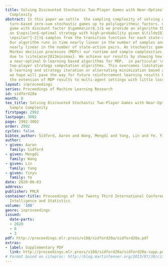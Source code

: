 ```yaml
---
title: Solving Discounted Stochastic Two-Player Games with Near-Optimal Time and Sample
  Complexity
abstract: In this paper we settle  the sampling complexity of solving discounted two-player
  turn-based zero-sum stochastic games up to polylogarithmic factors. Given a stochastic
  game with discount factor $\gamma\in(0,1)$ we provide an algorithm that computes
  an $\epsilon$-optimal strategy with high-probability given $\tilde{O}((1 - \gamma)^{-3}
  \epsilon^{-2})$ samples from the transition function for each state-action-pair.
  Our algorithm runs in time nearly linear in the number of samples and uses space
  nearly linear in the number of state-action pairs. As stochastic games generalize
  Markov decision processes (MDPs) our runtime and sample complexities are optimal
  due to \cite{azar2013minimax}. We achieve our results by showing how to generalize
  a near-optimal Q-learning based algorithms for MDP,  in particular \cite{sidford2018near},  to
  two-player strategy computation algorithms. This overcomes limitations of standard
  Q-learning and strategy iteration or alternating minimization based approaches and
  we hope will pave the way for future reinforcement learning results by facilitating
  the extension of MDP results to multi-agent settings with little loss.
layout: inproceedings
series: Proceedings of Machine Learning Research
id: sidford20a
month: 0
tex_title: Solving Discounted Stochastic Two-Player Games with Near-Optimal Time and
  Sample Complexity
firstpage: 2992
lastpage: 3002
page: 2992-3002
order: 2992
cycles: false
bibtex_author: Sidford, Aaron and Wang, Mengdi and Yang, Lin and Ye, Yinyu
author:
- given: Aaron
  family: Sidford
- given: Mengdi
  family: Wang
- given: Lin
  family: Yang
- given: Yinyu
  family: Ye
date: 2020-06-03
address: 
publisher: PMLR
container-title: Proceedings of the Twenty Third International Conference on Artificial
  Intelligence and Statistics
volume: '108'
genre: inproceedings
issued:
  date-parts:
  - 2020
  - 6
  - 3
pdf: http://proceedings.mlr.press/v108/sidford20a/sidford20a.pdf
extras:
- label: Supplementary PDF
  link: http://proceedings.mlr.press/v108/sidford20a/sidford20a-supp.pdf
# Format based on citeproc: http://blog.martinfenner.org/2013/07/30/citeproc-yaml-for-bibliographies/
---
```

